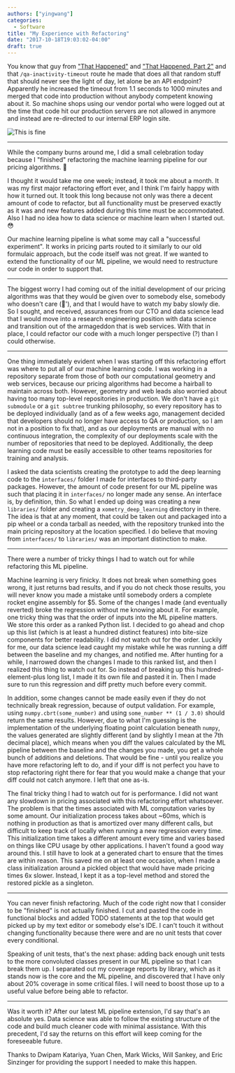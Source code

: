 ```yaml
---
authors: ["yingwang"]
categories:
  - Software
title: "My Experience with Refactoring"
date: "2017-10-18T19:03:02-04:00"
draft: true
---
```


You know that guy from ["That Happened"](/posts/2017/10/04/that_happened) and ["That Happened, Part 2"](/posts/2017/10/15/that_happened_part_2) and that `/qa-inactivity-timeout` route he made that does all that random stuff that should never see the light of day, let alone be an API endpoint? Apparently he increased the timeout from 1.1 seconds to 1000 minutes and merged that code into production without anybody competent knowing about it. So machine shops using our vendor portal who were logged out at the time that code hit our production servers are not allowed in anymore and instead are re-directed to our internal ERP login site.

![This is fine](/img/posts/2017/10/18/my_experience_with_refactoring_1.png)

---

While the company burns around me, I did a small celebration today because I "finished" refactoring the machine learning pipeline for our pricing algorithms. :tada:

I thought it would take me one week; instead, it took me about a month. It was my first major refactoring effort ever, and I think I'm fairly happy with how it turned out. It took this long because not only was there a decent amount of code to refactor, but all functionality must be preserved exactly as it was and new features added during this time must be accommodated. Also I had no idea how to data science or machine learn when I started out. :flushed:

Our machine learning pipeline is what some may call a "successful experiment". It works in pricing parts routed to it similarly to our old formulaic approach, but the code itself was not great. If we wanted to extend the functionality of our ML pipeline, we would need to restructure our code in order to support that.

---

The biggest worry I had coming out of the initial development of our pricing algorithms was that they would be given over to somebody else, somebody who doesn't care (:eyes:'), and that I would have to watch my baby slowly die. So I sought, and received, assurances from our CTO and data science lead that I would move into a research engineering position with data science and transition out of the armageddon that is web services. With that in place, I could refactor our code with a much longer perspective (?) than I could otherwise.

---

One thing immediately evident when I was starting off this refactoring effort was where to put all of our machine learning code. I was working in a repository separate from those of both our computational geometry and web services, because our pricing algorithms had become a hairball to maintain across both. However, geometry and web leads also worried about having too many top-level repositories in production. We don't have a `git submodule` or a `git subtree` trunking philosophy, so every repository has to be deployed individually (and as of a few weeks ago, management decided that developers should no longer have access to QA or production, so I am not in a position to fix that), and as our deployments are manual with no continuous integration, the complexity of our deployments scale with the number of repositories that need to be deployed. Additionally, the deep learning code must be easily accessible to other teams repositories for training and analysis.

I asked the data scientists creating the prototype to add the deep learning code to the `interfaces/` folder I made for interfaces to third-party packages. However, the amount of code present for our ML pipeline was such that placing it in `interfaces/` no longer made any sense. An interface is, by definition, thin. So what I ended up doing was creating a new `libraries/` folder and creating a `xometry_deep_learning` directory in there. The idea is that at any moment, that could be taken out and packaged into a pip wheel or a conda tarball as needed, with the repository trunked into the main pricing repository at the location specified. I do believe that moving from `interfaces/` to `libraries/` was an important distinction to make.

---

There were a number of tricky things I had to watch out for while refactoring this ML pipeline.

Machine learning is very finicky. It does not break when something goes wrong, it just returns bad results, and if you do not check those results, you will never know you made a mistake until somebody orders a complete rocket engine assembly for $5. Some of the changes I made (and eventually reverted) broke the regression without me knowing about it. For example, one tricky thing was that the order of inputs into the ML pipeline matters. We store this order as a ranked Python list. I decided to go ahead and chop up this list (which is at least a hundred distinct features) into bite-size components for better readability. I did not watch out for the order. Luckily for me, our data science lead caught my mistake while he was running a diff between the baseline and my changes, and notified me. After hunting for a while, I narrowed down the changes I made to this ranked list, and then I realized this thing to watch out for. So instead of breaking up this hundred-element-plus long list, I made it its own file and pasted it in. Then I made sure to run this regression and diff pretty much before every commit.

In addition, some changes cannot be made easily even if they do not technically break regression, because of output validation. For example, using `numpy.cbrt(some_number)` and using `some_number ** (1 / 3.0)` should return the same results. However, due to what I'm guessing is the implementation of the underlying floating point calculation beneath `numpy`, the values generated are slightly different (and by slightly I mean at the 7th decimal place), which means when you diff the values calculated by the ML pipeline between the baseline and the changes you made, you get a whole bunch of additions and deletions. That would be fine - until you realize you have more refactoring left to do, and if your diff is not perfect you have to stop refactoring right there for fear that you would make a change that your diff could not catch anymore. I left that one as-is.

The final tricky thing I had to watch out for is performance. I did not want any slowdown in pricing associated with this refactoring effort whatsoever. The problem is that the times associated with ML computation varies by some amount. Our initialization process takes about ~60ms, which is nothing in production as that is amortized over many different calls, but difficult to keep track of locally when running a new regression every time. This initialization time takes a different amount every time and varies based on things like CPU usage by other applications. I haven't found a good way around this. I still have to look at a generated chart to ensure that the times are within reason. This saved me on at least one occasion, when I made a class initialization around a pickled object that would have made pricing times 6x slower. Instead, I kept it as a top-level method and stored the restored pickle as a singleton.

---

You can never finish refactoring. Much of the code right now that I consider to be "finished" is not actually finished. I cut and pasted the code in functional blocks and added TODO statements at the top that would get picked up by my text editor or somebody else's IDE. I can't touch it without changing functionality because there were and are no unit tests that cover every conditional.

Speaking of unit tests, that's the next phase: adding back enough unit tests to the more convoluted classes present in our ML pipeline so that I can break them up. I separated out my coverage reports by library, which as it stands now is the core and the ML pipeline, and discovered that I have only about 20% coverage in some critical files. I will need to boost those up to a useful value before being able to refactor.

---

Was it worth it? After our latest ML pipeline extension, I'd say that's an absolute yes. Data science was able to follow the existing structure of the code and build much cleaner code with minimal assistance. With this precedent, I'd say the returns on this effort will keep coming for the foreseeable future.

Thanks to Dwipam Katariya, Yuan Chen, Mark Wicks, Will Sankey, and Eric Sinzinger for providing the support I needed to make this happen.
